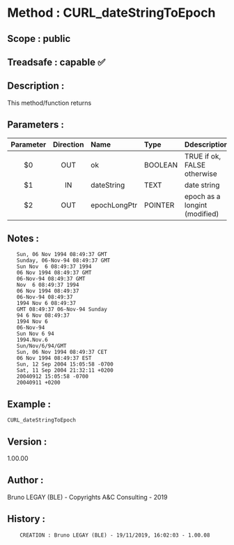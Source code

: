 ﻿# **Method :** CURL_dateStringToEpoch
## **Scope :** public
## **Treadsafe :** capable ✅ 
## **Description :** 
This method/function returns
## **Parameters :** 
| Parameter | Direction | Name | Type | Ddescription | 
|:----:|:----:|:----|:----|:----| 
| $0 | OUT | ok | BOOLEAN | TRUE if ok, FALSE otherwise | 
| $1 | IN | dateString | TEXT | date string | 
| $2 | OUT | epochLongPtr | POINTER | epoch as a longint (modified) | 

## **Notes :** 

       
       Sun, 06 Nov 1994 08:49:37 GMT
       Sunday, 06-Nov-94 08:49:37 GMT
       Sun Nov  6 08:49:37 1994
       06 Nov 1994 08:49:37 GMT
       06-Nov-94 08:49:37 GMT
       Nov  6 08:49:37 1994
       06 Nov 1994 08:49:37
       06-Nov-94 08:49:37
       1994 Nov 6 08:49:37
       GMT 08:49:37 06-Nov-94 Sunday
       94 6 Nov 08:49:37
       1994 Nov 6
       06-Nov-94
       Sun Nov 6 94
       1994.Nov.6
       Sun/Nov/6/94/GMT
       Sun, 06 Nov 1994 08:49:37 CET
       06 Nov 1994 08:49:37 EST
       Sun, 12 Sep 2004 15:05:58 -0700
       Sat, 11 Sep 2004 21:32:11 +0200
       20040912 15:05:58 -0700
       20040911 +0200
## **Example :** 
```
CURL_dateStringToEpoch
```
## **Version :** 
1.00.00
## **Author :** 
Bruno LEGAY (BLE) - Copyrights A&C Consulting - 2019
## **History :** 
 
        CREATION : Bruno LEGAY (BLE) - 19/11/2019, 16:02:03 - 1.00.08
